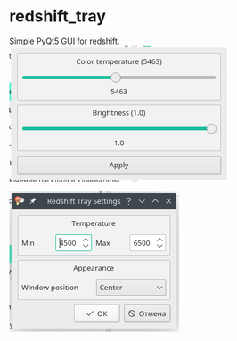 # redshift_tray
Simple PyQt5 GUI for redshift. 
![](https://raw.githubusercontent.com/maximt/redshift_tray/main/docs/main.png)

![](https://raw.githubusercontent.com/maximt/redshift_tray/main/docs/settings.png)
